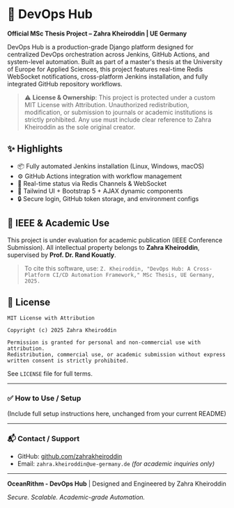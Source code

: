# 🚀 DevOps Hub

**Official MSc Thesis Project – Zahra Kheiroddin | UE Germany**

DevOps Hub is a production-grade Django platform designed for centralized DevOps orchestration across Jenkins, GitHub Actions, and system-level automation. Built as part of a master's thesis at the University of Europe for Applied Sciences, this project features real-time Redis WebSocket notifications, cross-platform Jenkins installation, and fully integrated GitHub repository workflows.

> ⚠️ **License & Ownership**: This project is protected under a custom MIT License with Attribution. Unauthorized redistribution, modification, or submission to journals or academic institutions is strictly prohibited. Any use must include clear reference to Zahra Kheiroddin as the sole original creator.

## ✨ Highlights

- 📦 Fully automated Jenkins installation (Linux, Windows, macOS)
- ⚙️ GitHub Actions integration with workflow management
- 🔁 Real-time status via Redis Channels & WebSocket
- 🧠 Tailwind UI + Bootstrap 5 + AJAX dynamic components
- 🔒 Secure login, GitHub token storage, and environment configs

## 📘 IEEE & Academic Use

This project is under evaluation for academic publication (IEEE Conference Submission).
All intellectual property belongs to **Zahra Kheiroddin**, supervised by **Prof. Dr. Rand Kouatly**.

> To cite this software, use:
> `Z. Kheiroddin, "DevOps Hub: A Cross-Platform CI/CD Automation Framework," MSc Thesis, UE Germany, 2025.`

## 📄 License

```text
MIT License with Attribution

Copyright (c) 2025 Zahra Kheiroddin

Permission is granted for personal and non-commercial use with attribution.
Redistribution, commercial use, or academic submission without express written consent is strictly prohibited.
```

See `LICENSE` file for full terms.

---

### ✅ How to Use / Setup

(Include full setup instructions here, unchanged from your current README)

---

### 📬 Contact / Support
- GitHub: [github.com/zahrakheiroddin](https://github.com/zahrakheiroddin)
- Email: `zahra.kheiroddin@ue-germany.de` *(for academic inquiries only)*

---

**OceanRithm - DevOps Hub** | Designed and Engineered by Zahra Kheiroddin

*Secure. Scalable. Academic-grade Automation.*
